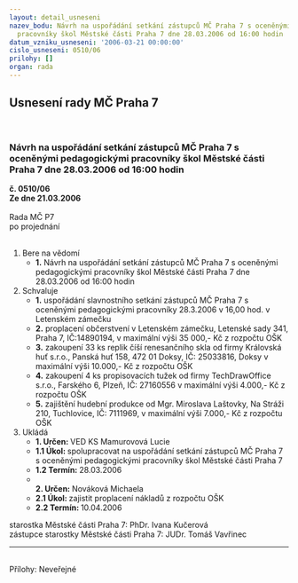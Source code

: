 ```yaml
---
layout: detail_usneseni
nazev_bodu: Návrh na uspořádání setkání zástupců MČ Praha 7 s oceněnými pedagogickými
  pracovníky škol Městské části Praha 7 dne 28.03.2006 od 16:00 hodin
datum_vzniku_usneseni: '2006-03-21 00:00:00'
cislo_usneseni: 0510/06
prilohy: []
organ: rada
---
```

<div id="ucUsn_pList" class="usn">
	<span><h2>Usnesení rady MČ Praha 7 </h2>
<br></span><div class="standBody">
<span><h3>Návrh na uspořádání setkání zástupců MČ Praha 7 s oceněnými pedagogickými pracovníky škol Městské části Praha 7 dne 28.03.2006 od 16:00 hodin</h3></span><div class="center">
		<strong>č. 0510/06</strong><br>
	</div>
<div class="center">
		<strong>Ze dne 21.03.2006</strong><br><br>
	</div>Rada MČ P7<br> po projednání<br><br><ol>
<li>Bere na vědomí<ul><li>
<strong>1.</strong> Návrh na uspořádání setkání zástupců MČ Praha 7 s oceněnými pedagogickými pracovníky škol Městské části Praha 7 dne 28.03.2006 od 16:00 hodin</li></ul>
</li>
<li>Schvaluje<ul>
<li>
<strong>1.</strong> uspořádání slavnostního setkání zástupců MČ Praha 7 s oceněnými pedagogickými pracovníky 28.3.2006 v 16,00 hod. v Letenském zámečku</li>
<li>
<strong>2.</strong> proplacení občerstvení v Letenském zámečku, Letenské sady 341, Praha 7, IČ:14890194, v maximální výši 35 000,- Kč z rozpočtu OŠK </li>
<li>
<strong>3.</strong> zakoupení 33 ks replik číší renesančního skla od firmy Královská huť s.r.o., Panská huť 158, 472 01 Doksy, IČ: 25033816, Doksy v maximální výši 10.000,- Kč z rozpočtu OŠK </li>
<li>
<strong>4.</strong> zakoupení 4 ks propisovacích tužek od firmy TechDrawOffice s.r.o., Farského 6, Plzeň, IČ: 27160556 v maximální výši 4.000,- Kč z rozpočtu OŠK</li>
<li>
<strong>5.</strong> zajištění hudební produkce od Mgr. Miroslava Laštovky, Na Stráži 210, Tuchlovice, IČ: 7111969, v maximální výši 7.000,- Kč z rozpočtu OŠK</li>
</ul>
</li>
<li>Ukládá<ul>
<li>
<strong>1. Určen: </strong>VED KS Mamurovová Lucie</li>
<li>
<strong>1.1 Úkol: </strong>spolupracovat na uspořádání setkání zástupců MČ Praha 7 s oceněnými pedagogickými pracovníky škol Městské části Praha 7</li>
<li>
<strong>1.2 Termín: </strong>28.03.2006</li>
<li>
<strong><br>2. Určen: </strong>Nováková Michaela</li>
<li>
<strong>2.1 Úkol: </strong>zajistit proplacení nákladů z rozpočtu OŠK </li>
<li>
<strong>2.2 Termín: </strong>10.04.2006</li>
</ul>
</li>
</ol>starostka Městské části Praha 7: PhDr. Ivana Kučerová<br>zástupce starostky Městské části Praha 7: JUDr. Tomáš Vavřinec <hr>
<br>Přílohy: Neveřejné</div>
</div>